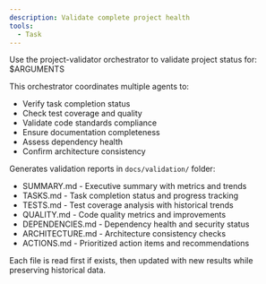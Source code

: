 ```yaml
---
description: Validate complete project health
tools:
  - Task
---
```


Use the project-validator orchestrator to validate project status for: $ARGUMENTS

This orchestrator coordinates multiple agents to:
- Verify task completion status
- Check test coverage and quality
- Validate code standards compliance
- Ensure documentation completeness
- Assess dependency health
- Confirm architecture consistency

Generates validation reports in `docs/validation/` folder:
- SUMMARY.md - Executive summary with metrics and trends
- TASKS.md - Task completion status and progress tracking
- TESTS.md - Test coverage analysis with historical trends
- QUALITY.md - Code quality metrics and improvements
- DEPENDENCIES.md - Dependency health and security status
- ARCHITECTURE.md - Architecture consistency checks
- ACTIONS.md - Prioritized action items and recommendations

Each file is read first if exists, then updated with new results while preserving historical data.